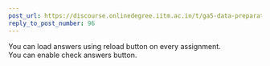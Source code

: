 ```yaml
---
post_url: https://discourse.onlinedegree.iitm.ac.in/t/ga5-data-preparation-discussion-thread-tds-jan-2025/166576/98
reply_to_post_number: 96
---
```

You can load answers using reload button on every assignment.  
You can enable check answers button.